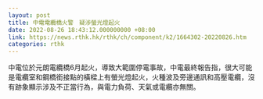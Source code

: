 ```yaml
---
layout: post
title: 中電電纜橋火警　疑涉螢光燈起火
date: 2022-08-26 18:43:12.000000000 +08:00
link: https://news.rthk.hk/rthk/ch/component/k2/1664302-20220826.htm
categories: rthk
---
```


中電位於元朗電纜橋6月起火，導致大範圍停電事故，中電最終報告指，很大可能是電纜室和鋼橋銜接點的橫樑上有螢光燈起火，火種波及旁邊通訊和高壓電纜，沒有跡象顯示涉及不正當行為，與電力負荷、天氣或電纜亦無關。
